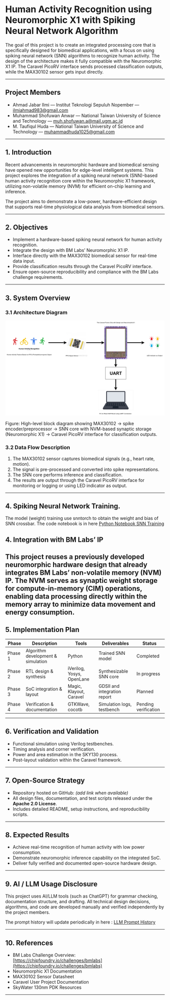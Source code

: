 # Human Activity Recognition using Neuromorphic X1 with Spiking Neural Network Algorithm

The goal of this project is to create an integrated processing core that is specifically designed for biomedical applications, with a focus on using spiking neural network (SNN) algorithms to recognize human activity. The design of the architecture makes it fully compatible with the Neuromorphic X1 IP. The Caravel PicoRV interface sends processed classification outputs, while the MAX30102 sensor gets input directly.

---

## Project Members

- Ahmad Jabar Ilmi — Institut Teknologi Sepuluh Nopember — [ilmiahmad983@gmail.com](mailto:ilmiahmad983@gmail.com)  
- Muhammad Shofuwan Anwar — National Taiwan University of Science and Technology — [muh.shofuwan.a@mail.ugm.ac.id](mailto:muh.shofuwan.a@mail.ugm.ac.id)  
- M. Taufiqul Huda — National Taiwan University of Science and Technology — [muhammadhuda1025@gmail.com](mailto:muhammadhuda1025@gmail.com)

---

## 1. Introduction
Recent advancements in neuromorphic hardware and biomedical sensing have opened new opportunities for edge-level intelligent systems. This project explores the integration of a spiking neural network (SNN)-based human activity recognition core within the Neuromorphic X1 framework, utilizing non-volatile memory (NVM) for efficient on-chip learning and inference.

The project aims to demonstrate a low-power, hardware-efficient design that supports real-time physiological data analysis from biomedical sensors.

---

## 2. Objectives
- Implement a hardware-based spiking neural network for human activity recognition.  
- Integrate the design with BM Labs’ Neuromorphic X1 IP.  
- Interface directly with the MAX30102 biomedical sensor for real-time data input.  
- Provide classification results through the Caravel PicoRV interface.  
- Ensure open-source reproducibility and compliance with the BM Labs challenge requirements.

---

## 3. System Overview
### 3.1 Architecture Diagram
![Architecture Diagram — HAR with NVM and Neuromorphic X1](docs/HAR_NVM.drawio.png)

Figure: High-level block diagram showing MAX30102 → spike encoder/preprocessor → SNN core with NVM-based synaptic storage (Neuromorphic X1) → Caravel PicoRV interface for classification outputs.

### 3.2 Data Flow Description
1. The MAX30102 sensor captures biomedical signals (e.g., heart rate, motion).  
2. The signal is pre-processed and converted into spike representations.  
3. The SNN core performs inference and classification.  
4. The results are output through the Caravel PicoRV interface for monitoring or logging or using LED indicator as output.

---

## 4. Spiking Neural Network Training.
The model (weight) training use snntorch to obtain the weight and bias of SNN crossbar. The code notebook is in here [Python Notebook SNN Training](training_snn)

## 4. Integration with BM Labs’ IP
This project reuses a previously developed neuromorphic hardware design that already integrates BM Labs’ non-volatile memory (NVM) IP. The NVM serves as synaptic weight storage for compute-in-memory (CIM) operations, enabling data processing directly within the memory array to minimize data movement and energy consumption.
---

## 5. Implementation Plan
| Phase | Description | Tools | Deliverables | Status |
|-------|-------------|-------|--------------|--------|
| Phase 1 | Algorithm development & simulation | Python | Trained SNN model | Completed |
| Phase 2 | RTL design & synthesis | iVerilog, Yosys, OpenLane | Synthesizable SNN core | In progress |
| Phase 3 | SoC integration & layout | Magic, Klayout, Caravel | GDSII and integration report | Planned |
| Phase 4 | Verification & documentation | GTKWave, cocotb | Simulation logs, testbench | Pending verification |

---

## 6. Verification and Validation
- Functional simulation using Verilog testbenches.  
- Timing analysis and corner verification.  
- Power and area estimation in the SKY130 process.  
- Post-layout validation within the Caravel framework.  

---

## 7. Open-Source Strategy
- Repository hosted on GitHub: *(add link when available)*  
- All design files, documentation, and test scripts released under the **Apache 2.0 License**.  
- Includes detailed README, setup instructions, and reproducibility scripts.

---

## 8. Expected Results
- Achieve real-time recognition of human activity with low power consumption.  
- Demonstrate neuromorphic inference capability on the integrated SoC.  
- Deliver fully verified and documented open-source hardware design.

---

## 9. AI / LLM Usage Disclosure
This project uses AI/LLM tools (such as ChatGPT) for grammar checking, documentation structure, and drafting. All technical design decisions, algorithms, and code are developed manually and verified independently by the project members.

The prompt history will update periodically in here : [LLM Prompt History](docs/LLM_prompt/)

---

## 10. References
- BM Labs Challenge Overview: [https://chipfoundry.io/challenges/bmlabs](https://chipfoundry.io/challenges/bmlabs)  
- Neuromorphic X1 Documentation  
- MAX30102 Sensor Datasheet  
- Caravel User Project Documentation  
- SkyWater 130nm PDK Resources  

---
